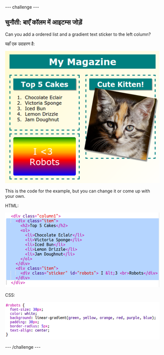 \--- challenge \---

## चुनौती: बाएँ कॉलम में आइटम्स जोड़ें

Can you add a ordered list and a gradient text sticker to the left column?

यहाँ एक उदाहरण है:

![स्क्रीनशॉट](images/magazine-challenge1-example.png)

This is the code for the example, but you can change it or come up with your own.

HTML:

![स्क्रीनशॉट](images/magazine-challenge1.png)

CSS:

![स्क्रीनशॉट](images/magazine-challenge1-style.png)

\--- /challenge \---